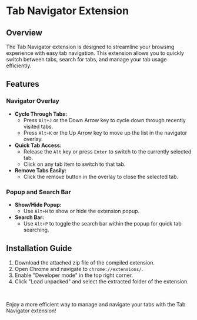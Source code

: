 # Tab Navigator Extension

## Overview

The Tab Navigator extension is designed to streamline your browsing experience with easy tab navigation. This extension allows you to quickly switch between tabs, search for tabs, and manage your tab usage efficiently.

## Features

### Navigator Overlay
- **Cycle Through Tabs:**
  - Press `Alt+J` or the Down Arrow key to cycle down through recently visited tabs.
  - Press `Alt+K` or the Up Arrow key to move up the list in the navigator overlay.
- **Quick Tab Access:**
  - Release the `Alt` key or press `Enter` to switch to the currently selected tab.
  - Click on any tab item to switch to that tab.
- **Remove Tabs Easily:**
  - Click the remove button in the overlay to close the selected tab.

### Popup and Search Bar
- **Show/Hide Popup:**
  - Use `Alt+H` to show or hide the extension popup.
- **Search Bar:**
  - Use `Alt+P` to toggle the search bar within the popup for quick tab searching.


## Installation Guide
1. Download the attached zip file of the compiled extension.
2. Open Chrome and navigate to `chrome://extensions/`.
3. Enable "Developer mode" in the top right corner.
4. Click "Load unpacked" and select the extracted folder of the extension.

<br>

Enjoy a more efficient way to manage and navigate your tabs with the Tab Navigator extension!

